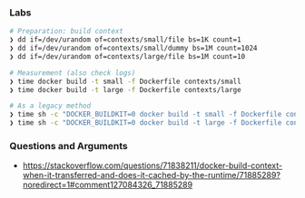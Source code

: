 ### Labs

```sh
# Preparation: build context
❯ dd if=/dev/urandom of=contexts/small/file bs=1K count=1
❯ dd if=/dev/urandom of=contexts/small/dummy bs=1M count=1024
❯ dd if=/dev/urandom of=contexts/large/file bs=1M count=10

# Measurement (also check logs)
❯ time docker build -t small -f Dockerfile contexts/small
❯ time docker build -t large -f Dockerfile contexts/large

# As a legacy method
❯ time sh -c "DOCKER_BUILDKIT=0 docker build -t small -f Dockerfile contexts/small"
❯ time sh -c "DOCKER_BUILDKIT=0 docker build -t large -f Dockerfile contexts/large"

```

### Questions and Arguments
- https://stackoverflow.com/questions/71838211/docker-build-context-when-it-transferred-and-does-it-cached-by-the-runtime/71885289?noredirect=1#comment127084326_71885289

